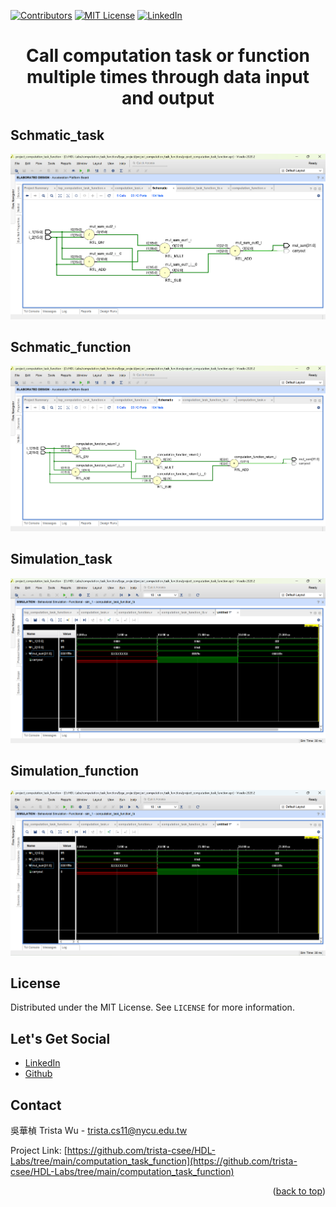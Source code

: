 <a name="readme-top"></a>
<!-- PROJECT SHIELDS -->
[![Contributors][contributors-shield]]()
[![MIT License][license-shield]][license-url]
[![LinkedIn][linkedin-shield]][linkedin-url]

<!-- PROJECT Name -->
<h1 align="center">Call computation task or function multiple times through data input and output</h1>

<a name="Schmatic"></a>
<!-- Schmatic -->
## Schmatic_task
![image](https://github.com/trista-csee/HDL-Labs/blob/main/computation_task_function/Schmatic_task.png)

## Schmatic_function
![image](https://github.com/trista-csee/HDL-Labs/blob/main/computation_task_function/Schmatic_function.png)

<!-- Simulation -->
## Simulation_task
![image](https://github.com/trista-csee/HDL-Labs/blob/main/computation_task_function/Simulation_task.png)

## Simulation_function
![image](https://github.com/trista-csee/HDL-Labs/blob/main/computation_task_function/Simulation_function.png)

<!-- LICENSE -->
## License
Distributed under the MIT License. See `LICENSE` for more information.

<!-- LET'S GET SOCIAL -->
## Let's Get Social
* [LinkedIn](https://www.linkedin.com/in/%E8%8F%AF%E6%A5%A8-%E5%90%B3-363252241/)
* [Github](https://github.com/trista-csee)

<!-- CONTACT -->
## Contact
吳華楨 Trista Wu - trista.cs11@nycu.edu.tw

Project Link: [https://github.com/trista-csee/HDL-Labs/tree/main/computation_task_function](https://github.com/trista-csee/HDL-Labs/tree/main/computation_task_function)

<p align="right">(<a href="#readme-top">back to top</a>)</p>

<!-- MARKDOWN LINKS & IMAGES -->
[contributors-shield]: https://img.shields.io/badge/contributors-1-orange.svg?style=flat-square
[license-shield]: https://img.shields.io/badge/license-MIT-blue.svg?style=flat-square
[license-url]: https://choosealicense.com/licenses/mit
[linkedin-shield]: https://img.shields.io/badge/-LinkedIn-black.svg?style=flat-square&logo=linkedin&colorB=555
[linkedin-url]: https://www.linkedin.com/in/%E8%8F%AF%E6%A5%A8-%E5%90%B3-363252241/
[product-screenshot]: ./images/projects/portfolio.jpg
